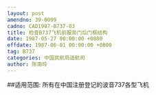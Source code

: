 ```yaml
---
layout: post
amendno: 39-0099
cadno: CAD1987-B737-03
title: 检查B737飞机前服务门后门框结构
date: 1987-05-27 00:00:00 +0800
effdate: 1987-06-01 00:00:00 +0800
tag: B737
categories: 中国民航局适航司
author: 陈南玲
---
```


##适用范围:
所有在中国注册登记的波音737各型飞机

